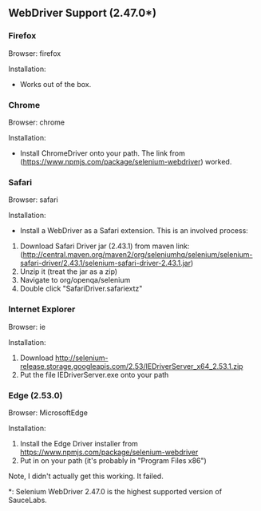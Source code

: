 ## WebDriver Support (2.47.0*)

### Firefox

Browser: firefox

Installation:

* Works out of the box.

### Chrome

Browser: chrome

Installation:

* Install ChromeDriver onto your path. The link from (https://www.npmjs.com/package/selenium-webdriver) worked.

### Safari

Browser: safari

Installation:

* Install a WebDriver as a Safari extension. This is an involved process:


1. Download Safari Driver jar (2.43.1) from maven link: (http://central.maven.org/maven2/org/seleniumhq/selenium/selenium-safari-driver/2.43.1/selenium-safari-driver-2.43.1.jar)
2. Unzip it (treat the jar as a zip)
3. Navigate to org/openqa/selenium
4. Double click "SafariDriver.safariextz"

### Internet Explorer

Browser: ie

Installation:

1. Download http://selenium-release.storage.googleapis.com/2.53/IEDriverServer_x64_2.53.1.zip
2. Put the file IEDriverServer.exe onto your path

### Edge (2.53.0)

Browser: MicrosoftEdge

Installation:

1. Install the Edge Driver installer from https://www.npmjs.com/package/selenium-webdriver
2. Put in on your path (it's probably in "Program Files x86")

Note, I didn't actually get this working. It failed.


*: Selenium WebDriver 2.47.0 is the highest supported version of SauceLabs.
